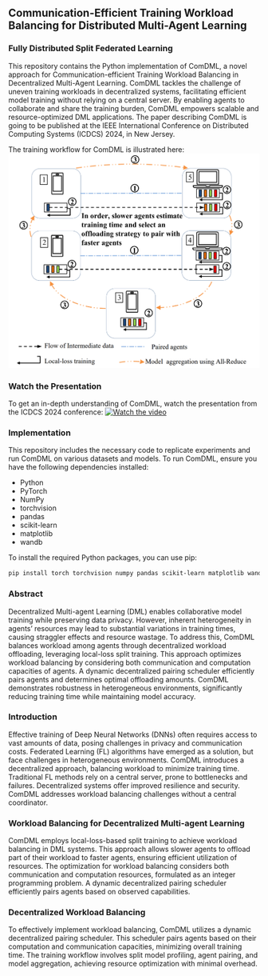 ## Communication-Efficient Training Workload Balancing for Distributed Multi-Agent Learning
### Fully Distributed Split Federated Learning

This repository contains the Python implementation of ComDML, a novel approach for Communication-efficient Training Workload Balancing in Decentralized Multi-Agent Learning. ComDML tackles the challenge of uneven training workloads in decentralized systems, facilitating efficient model training without relying on a central server. By enabling agents to collaborate and share the training burden, ComDML empowers scalable and resource-optimized DML applications. The paper describing ComDML is going to be published at the IEEE International Conference on Distributed Computing Systems (ICDCS) 2024, in New Jersey.

The training workflow for ComDML is illustrated here:
![Training Process](https://github.com/mahmoudsajjadi/ComDML/blob/main/training_process.png)


### Watch the Presentation
To get an in-depth understanding of ComDML, watch the presentation from the ICDCS 2024 conference:
[![Watch the video](https://img.youtube.com/vi/62QmwyW5tqc/0.jpg)](https://youtu.be/62QmwyW5tqc)


### Implementation
This repository includes the necessary code to replicate experiments and run ComDML on various datasets and models. To run ComDML, ensure you have the following dependencies installed:

- Python
- PyTorch
- NumPy
- torchvision
- pandas
- scikit-learn
- matplotlib
- wandb

To install the required Python packages, you can use pip:

```bash
pip install torch torchvision numpy pandas scikit-learn matplotlib wandb
```

### Abstract
Decentralized Multi-agent Learning (DML) enables collaborative model training while preserving data privacy. However, inherent heterogeneity in agents’ resources may lead to substantial variations in training times, causing straggler effects and resource wastage. To address this, ComDML balances workload among agents through decentralized workload offloading, leveraging local-loss split training. This approach optimizes workload balancing by considering both communication and computation capacities of agents. A dynamic decentralized pairing scheduler efficiently pairs agents and determines optimal offloading amounts. ComDML demonstrates robustness in heterogeneous environments, significantly reducing training time while maintaining model accuracy.

### Introduction
Effective training of Deep Neural Networks (DNNs) often requires access to vast amounts of data, posing challenges in privacy and communication costs. Federated Learning (FL) algorithms have emerged as a solution, but face challenges in heterogeneous environments. ComDML introduces a decentralized approach, balancing workload to minimize training time. Traditional FL methods rely on a central server, prone to bottlenecks and failures. Decentralized systems offer improved resilience and security. ComDML addresses workload balancing challenges without a central coordinator.

### Workload Balancing for Decentralized Multi-agent Learning
ComDML employs local-loss-based split training to achieve workload balancing in DML systems. This approach allows slower agents to offload part of their workload to faster agents, ensuring efficient utilization of resources. The optimization for workload balancing considers both communication and computation resources, formulated as an integer programming problem. A dynamic decentralized pairing scheduler efficiently pairs agents based on observed capabilities.

### Decentralized Workload Balancing
To effectively implement workload balancing, ComDML utilizes a dynamic decentralized pairing scheduler. This scheduler pairs agents based on their computation and communication capacities, minimizing overall training time. The training workflow involves split model profiling, agent pairing, and model aggregation, achieving resource optimization with minimal overhead.


